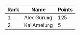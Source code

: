| Rank | Name        | Points |
| ---- | ----------- | ------ |
| 1    | Alex Gurung | 125    |
| 2    | Kai Amelung | 5      |
